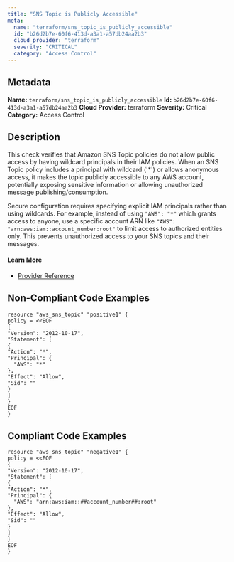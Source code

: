 ```yaml
---
title: "SNS Topic is Publicly Accessible"
meta:
  name: "terraform/sns_topic_is_publicly_accessible"
  id: "b26d2b7e-60f6-413d-a3a1-a57db24aa2b3"
  cloud_provider: "terraform"
  severity: "CRITICAL"
  category: "Access Control"
---
```

## Metadata
**Name:** `terraform/sns_topic_is_publicly_accessible`
**Id:** `b26d2b7e-60f6-413d-a3a1-a57db24aa2b3`
**Cloud Provider:** terraform
**Severity:** Critical
**Category:** Access Control
## Description
This check verifies that Amazon SNS Topic policies do not allow public access by having wildcard principals in their IAM policies. When an SNS Topic policy includes a principal with wildcard ('*') or allows anonymous access, it makes the topic publicly accessible to any AWS account, potentially exposing sensitive information or allowing unauthorized message publishing/consumption.

Secure configuration requires specifying explicit IAM principals rather than using wildcards. For example, instead of using `"AWS": "*"` which grants access to anyone, use a specific account ARN like `"AWS": "arn:aws:iam::account_number:root"` to limit access to authorized entities only. This prevents unauthorized access to your SNS topics and their messages.

#### Learn More

 - [Provider Reference](https://registry.terraform.io/providers/hashicorp/aws/latest/docs/resources/sns_topic)

## Non-Compliant Code Examples
```aws
resource "aws_sns_topic" "positive1" {
policy = <<EOF
{
"Version": "2012-10-17",
"Statement": [
{
"Action": "*",
"Principal": {
  "AWS": "*"
},
"Effect": "Allow",
"Sid": ""
}
]
}
EOF
}

```

## Compliant Code Examples
```aws
resource "aws_sns_topic" "negative1" {
policy = <<EOF
{
"Version": "2012-10-17",
"Statement": [
{
"Action": "*",
"Principal": {
  "AWS": "arn:aws:iam::##account_number##:root"
},
"Effect": "Allow",
"Sid": ""
}
]
}
EOF
}


```